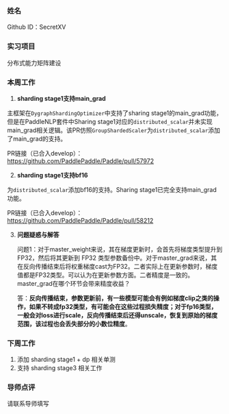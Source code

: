 ### 姓名
Github ID：SecretXV

### 实习项目

分布式能力矩阵建设


### 本周工作

1. **sharding stage1支持main_grad**

  主框架在`DygraphShardingOptimizer`中支持了sharing stage1的main_grad功能，但是在PaddleNLP套件中Sharing stage1对应的`distributed_scalar`并未实现main_grad相关逻辑。该PR仿照`GroupShardedScaler`为`distributed_scalar`添加了main_grad的支持。

  PR链接（已合入develop）：https://github.com/PaddlePaddle/Paddle/pull/57972

2. **sharding stage1支持bf16**

  为`distributed_scalar`添加bf16的支持。Sharing stage1已完全支持main_grad功能。

  PR链接（已合入develop）：https://github.com/PaddlePaddle/Paddle/pull/58212

3. **问题疑惑与解答**

	问题1：对于master_weight来说，其在梯度更新时，会首先将梯度类型提升到 FP32，然后将其更新到 FP32 类型参数备份中。对于master_grad来说，其在反向传播结束后将权重梯度cast为FP32。二者实际上在更新参数时，梯度值都是FP32类型。可以认为在更新参数方面。二者精度是一致的。master_grad在哪个环节会带来精度收益？
	
	答：**反向传播结束，参数更新前，**有一些模型可能会有例如梯度clip之类的操作，如果不转成fp32类型，有可能会在这些过程损失精度；对于fp16类型，一般会对loss进行scale，反向传播结束后还得unscale，恢复到原始的梯度范围，该过程也会丢失部分的**小数位精度**。


### 下周工作

1. 添加 sharding stage1 + dp 相关单测
2. 支持 sharding stage3 相关工作

### 导师点评
请联系导师填写
